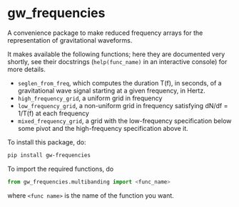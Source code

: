 # gw_frequencies
A convenience package to make reduced frequency arrays for the representation of gravitational waveforms.

It makes available the following functions; here they are documented 
very shortly, see their docstrings (`help(func_name)`  in an interactive console)
for more details.

- `seglen_from_freq`, which computes the duration T(f), in seconds, 
    of a gravitational wave signal starting at a given frequency, in Hertz.
- `high_frequency_grid`, a uniform grid in frequency
- `low_frequency_grid`, a non-uniform grid in frequency satisfying dN/df = 1/T(f) at each frequency 
- `mixed_frequency_grid`, a grid with the low-frequency specification below some pivot 
    and the high-frequency specification above it.

To install this package, do:
```bash
pip install gw-frequencies
```

To import the required functions, do 
```python
from gw_frequencies.multibanding import <func_name>
```
where `<func name>` is the name of the function you want.

